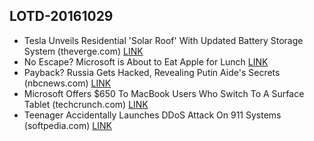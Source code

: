 ## LOTD-20161029

- Tesla Unveils Residential 'Solar Roof' With Updated Battery Storage System  (theverge.com)  [LINK](https://hardware.slashdot.org/story/16/10/29/0439220/tesla-unveils-residential-solar-roof-with-updated-battery-storage-system)
- No Escape? Microsoft is About to Eat Apple for Lunch [LINK](https://medium.com/javascript-scene/no-escape-microsoft-is-about-to-eat-apple-for-lunch-1fbef5048086#.ao897dbuu)
- Payback? Russia Gets Hacked, Revealing Putin Aide's Secrets  (nbcnews.com)  [LINK](https://yro.slashdot.org/story/16/10/29/0025244/payback-russia-gets-hacked-revealing-putin-aides-secrets)
- Microsoft Offers $650 To MacBook Users Who Switch To A Surface Tablet  (techcrunch.com)  [LINK](https://hardware.slashdot.org/story/16/10/29/0317208/microsoft-offers-650-to-macbook-users-who-switch-to-a-surface-tablet)
- Teenager Accidentally Launches DDoS Attack On 911 Systems  (softpedia.com)  [LINK](https://it.slashdot.org/story/16/10/29/1443241/teenager-accidentally-launches-ddos-attack-on-911-systems)